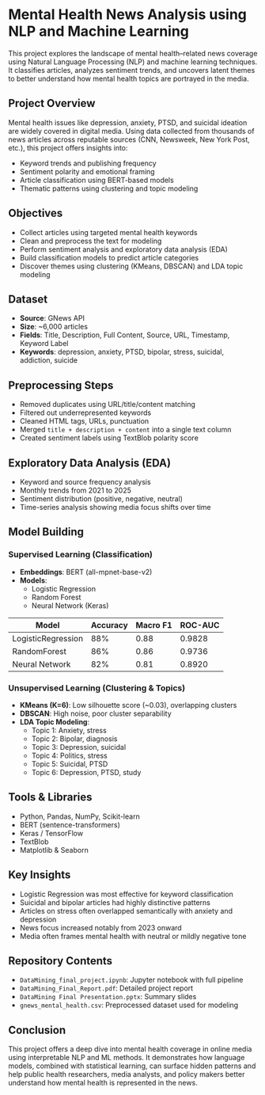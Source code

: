 
# Mental Health News Analysis using NLP and Machine Learning

This project explores the landscape of mental health–related news coverage using Natural Language Processing (NLP) and machine learning techniques. It classifies articles, analyzes sentiment trends, and uncovers latent themes to better understand how mental health topics are portrayed in the media.

## Project Overview

Mental health issues like depression, anxiety, PTSD, and suicidal ideation are widely covered in digital media. Using data collected from thousands of news articles across reputable sources (CNN, Newsweek, New York Post, etc.), this project offers insights into:
- Keyword trends and publishing frequency
- Sentiment polarity and emotional framing
- Article classification using BERT-based models
- Thematic patterns using clustering and topic modeling

## Objectives

- Collect articles using targeted mental health keywords
- Clean and preprocess the text for modeling
- Perform sentiment analysis and exploratory data analysis (EDA)
- Build classification models to predict article categories
- Discover themes using clustering (KMeans, DBSCAN) and LDA topic modeling

## Dataset

- **Source**: GNews API  
- **Size**: ~6,000 articles  
- **Fields**: Title, Description, Full Content, Source, URL, Timestamp, Keyword Label  
- **Keywords**: depression, anxiety, PTSD, bipolar, stress, suicidal, addiction, suicide  

## Preprocessing Steps

- Removed duplicates using URL/title/content matching
- Filtered out underrepresented keywords
- Cleaned HTML tags, URLs, punctuation
- Merged `title + description + content` into a single text column
- Created sentiment labels using TextBlob polarity score

## Exploratory Data Analysis (EDA)

- Keyword and source frequency analysis
- Monthly trends from 2021 to 2025
- Sentiment distribution (positive, negative, neutral)
- Time-series analysis showing media focus shifts over time

## Model Building

### Supervised Learning (Classification)

- **Embeddings**: BERT (all-mpnet-base-v2)
- **Models**:
  - Logistic Regression
  - Random Forest
  - Neural Network (Keras)

| Model             | Accuracy | Macro F1 | ROC-AUC |
|------------------|----------|----------|---------|
| LogisticRegression | 88%      | 0.88     | 0.9828  |
| RandomForest      | 86%      | 0.86     | 0.9736  |
| Neural Network    | 82%      | 0.81     | 0.8920  |

### Unsupervised Learning (Clustering & Topics)

- **KMeans (K=6)**: Low silhouette score (~0.03), overlapping clusters
- **DBSCAN**: High noise, poor cluster separability
- **LDA Topic Modeling**:
  - Topic 1: Anxiety, stress
  - Topic 2: Bipolar, diagnosis
  - Topic 3: Depression, suicidal
  - Topic 4: Politics, stress
  - Topic 5: Suicidal, PTSD
  - Topic 6: Depression, PTSD, study

## Tools & Libraries

- Python, Pandas, NumPy, Scikit-learn
- BERT (sentence-transformers)
- Keras / TensorFlow
- TextBlob
- Matplotlib & Seaborn

## Key Insights

- Logistic Regression was most effective for keyword classification
- Suicidal and bipolar articles had highly distinctive patterns
- Articles on stress often overlapped semantically with anxiety and depression
- News focus increased notably from 2023 onward
- Media often frames mental health with neutral or mildly negative tone

## Repository Contents

- `DataMining_final_project.ipynb`: Jupyter notebook with full pipeline
- `DataMining_Final_Report.pdf`: Detailed project report
- `DataMining Final Presentation.pptx`: Summary slides
- `gnews_mental_health.csv`: Preprocessed dataset used for modeling

## Conclusion

This project offers a deep dive into mental health coverage in online media using interpretable NLP and ML methods. It demonstrates how language models, combined with statistical learning, can surface hidden patterns and help public health researchers, media analysts, and policy makers better understand how mental health is represented in the news.

